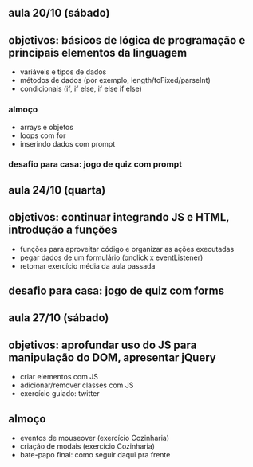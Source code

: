 ## aula 20/10 (sábado) 
## objetivos: básicos de lógica de programação e principais elementos da linguagem

- variáveis e tipos de dados
- métodos de dados (por exemplo, length/toFixed/parseInt)
- condicionais (if, if else, if else if else)
### almoço 
- arrays e objetos
- loops com for
- inserindo dados com prompt
### desafio para casa: jogo de quiz com prompt


## aula 24/10 (quarta)
## objetivos: continuar integrando JS e HTML, introdução a funções

- funções para aproveitar código e organizar as ações executadas
- pegar dados de um formulário (onclick x eventListener)
- retomar exercício média da aula passada
## desafio para casa: jogo de quiz com forms


## aula 27/10 (sábado)
## objetivos: aprofundar uso do JS para manipulação do DOM, apresentar jQuery

- criar elementos com JS
- adicionar/remover classes com JS
- exercício guiado: twitter
## almoço
- eventos de mouseover (exercício Cozinharia)
- criação de modais (exercício Cozinharia)
- bate-papo final: como seguir daqui pra frente